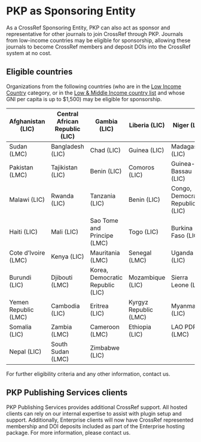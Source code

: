 # PKP as Sponsoring Entity

As a CrossRef Sponsoring Entity, PKP can also act as sponsor and representative for other journals to join CrossRef through PKP. Journals from low-income countries may be eligible for sponsorship, allowing these journals to become CrossRef members and deposit DOIs into the CrossRef system at no cost.

## Eligible countries

Organizations from the following countries (who are in the [Low Income Country](http://data.worldbank.org/income-level/LIC) category, or in the [Low & Middle Income country list](http://data.worldbank.org/income-level/LMC) and whose GNI per capita is up to \$1,500) may be eligible for sponsorship.


  | Afghanistan (LIC) | Central African Republic (LIC) | Gambia (LIC) | Liberia (LIC) | Niger (LIC) |
  | ----- | ----- | ----- | ----- | ----- |
  | Sudan (LMC) | Bangladesh (LIC) | Chad (LIC) | Guinea (LIC) | Madagascar (LIC) |
  | Pakistan (LMC) | Tajikistan (LIC) | Benin (LIC) | Comoros (LIC) | Guinea-Bassau (LIC) |
  | Malawi (LIC) | Rwanda (LIC) | Tanzania (LIC) | Benin (LIC) | Congo, Democratic Republic (LIC) |
  | Haiti (LIC) | Mali (LIC) | Sao Tome and Principe (LMC) | Togo (LIC) | Burkina Faso (LIC) |
  | Cote d’Ivoire (LMC) | Kenya (LIC) | Mauritania (LMC) | Senegal (LMC) | Uganda (LIC) |
  | Burundi (LIC) | Djibouti (LMC) | Korea, Democratic Republic (LIC) | Mozambique (LIC) | Sierra Leone (LIC) |
  | Yemen Republic (LMC) | Cambodia (LIC) | Eritrea (LIC) | Kyrgyz Republic (LMC) | Myanmar (LIC) |
  | Somalia (LIC) | Zambia (LMC) | Cameroon (LMC) | Ethiopia (LIC) | LAO PDR (LMC) |
  | Nepal (LIC) | South Sudan (LMC) | Zimbabwe (LIC) | | |

For further eligibility criteria and any other information, contact us.

## PKP Publishing Services clients

PKP Publishing Services provides additional CrossRef support. All hosted clients can rely on our internal expertise to assist with plugin setup and support. Additionally, Enterprise clients will now have CrossRef represented membership and DOI deposits included as part of the Enterprise hosting package. For more information, please contact us.
